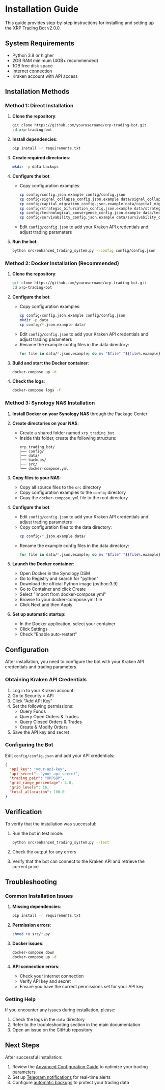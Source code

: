 # Installation Guide

This guide provides step-by-step instructions for installing and setting up the XRP Trading Bot v2.0.0.

## System Requirements

- Python 3.8 or higher
- 2GB RAM minimum (4GB+ recommended)
- 1GB free disk space
- Internet connection
- Kraken account with API access

## Installation Methods

### Method 1: Direct Installation

1. **Clone the repository**:
   ```bash
   git clone https://github.com/yourusername/xrp-trading-bot.git
   cd xrp-trading-bot
   ```

2. **Install dependencies**:
   ```bash
   pip install -r requirements.txt
   ```

3. **Create required directories**:
   ```bash
   mkdir -p data backups
   ```

4. **Configure the bot**:
   - Copy configuration examples:
     ```bash
     cp config/config.json.example config/config.json
     cp config/signal_collapse_config.json.example data/signal_collapse_config.json
     cp config/capital_migration_config.json.example data/capital_migration_config.json
     cp config/strategic_bifurcation_config.json.example data/strategic_bifurcation_config.json
     cp config/technological_convergence_config.json.example data/technological_convergence_config.json
     cp config/survivability_config.json.example data/survivability_config.json
     ```
   - Edit `config/config.json` to add your Kraken API credentials and adjust trading parameters

5. **Run the bot**:
   ```bash
   python src/enhanced_trading_system.py --config config/config.json
   ```

### Method 2: Docker Installation (Recommended)

1. **Clone the repository**:
   ```bash
   git clone https://github.com/yourusername/xrp-trading-bot.git
   cd xrp-trading-bot
   ```

2. **Configure the bot**:
   - Copy configuration examples:
     ```bash
     cp config/config.json.example config/config.json
     mkdir -p data
     cp config/*.json.example data/
     ```
   - Edit `config/config.json` to add your Kraken API credentials and adjust trading parameters
   - Rename the example config files in the data directory:
     ```bash
     for file in data/*.json.example; do mv "$file" "${file%.example}"; done
     ```

3. **Build and start the Docker container**:
   ```bash
   docker-compose up -d
   ```

4. **Check the logs**:
   ```bash
   docker-compose logs -f
   ```

### Method 3: Synology NAS Installation

1. **Install Docker on your Synology NAS** through the Package Center

2. **Create directories on your NAS**:
   - Create a shared folder named `xrp_trading_bot`
   - Inside this folder, create the following structure:
     ```
     xrp_trading_bot/
     ├── config/
     ├── data/
     ├── backups/
     ├── src/
     └── docker-compose.yml
     ```

3. **Copy files to your NAS**:
   - Copy all source files to the `src` directory
   - Copy configuration examples to the `config` directory
   - Copy the `docker-compose.yml` file to the root directory

4. **Configure the bot**:
   - Edit `config/config.json` to add your Kraken API credentials and adjust trading parameters
   - Copy configuration files to the data directory:
     ```bash
     cp config/*.json.example data/
     ```
   - Rename the example config files in the data directory:
     ```bash
     for file in data/*.json.example; do mv "$file" "${file%.example}"; done
     ```

5. **Launch the Docker container**:
   - Open Docker in the Synology DSM
   - Go to Registry and search for "python"
   - Download the official Python image (python:3.9)
   - Go to Container and click Create
   - Select "Import from docker-compose.yml"
   - Browse to your docker-compose.yml file
   - Click Next and then Apply

6. **Set up automatic startup**:
   - In the Docker application, select your container
   - Click Settings
   - Check "Enable auto-restart"

## Configuration

After installation, you need to configure the bot with your Kraken API credentials and trading parameters.

### Obtaining Kraken API Credentials

1. Log in to your Kraken account
2. Go to Security > API
3. Click "Add API Key"
4. Set the following permissions:
   - Query Funds
   - Query Open Orders & Trades
   - Query Closed Orders & Trades
   - Create & Modify Orders
5. Save the API key and secret

### Configuring the Bot

Edit `config/config.json` and add your API credentials:

```json
{
  "api_key": "your-api-key",
  "api_secret": "your-api-secret",
  "trading_pair": "XRPGBP",
  "grid_range_percentage": 4.0,
  "grid_levels": 16,
  "total_allocation": 100.0
}
```

## Verification

To verify that the installation was successful:

1. Run the bot in test mode:
   ```bash
   python src/enhanced_trading_system.py --test
   ```

2. Check the output for any errors

3. Verify that the bot can connect to the Kraken API and retrieve the current price

## Troubleshooting

### Common Installation Issues

1. **Missing dependencies**:
   ```bash
   pip install -r requirements.txt
   ```

2. **Permission errors**:
   ```bash
   chmod +x src/*.py
   ```

3. **Docker issues**:
   ```bash
   docker-compose down
   docker-compose up -d
   ```

4. **API connection errors**:
   - Check your internet connection
   - Verify API key and secret
   - Ensure you have the correct permissions set for your API key

### Getting Help

If you encounter any issues during installation, please:

1. Check the logs in the `data` directory
2. Refer to the troubleshooting section in the main documentation
3. Open an issue on the GitHub repository

## Next Steps

After successful installation:

1. Review the [Advanced Configuration Guide](advanced_configuration.md) to optimize your trading parameters
2. Set up [Telegram notifications](telegram_setup.md) for real-time alerts
3. Configure [automatic backups](backup_configuration.md) to protect your trading data
